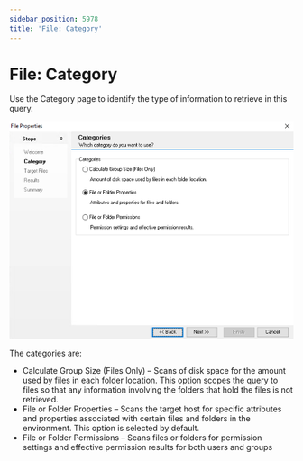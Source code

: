 ```yaml
---
sidebar_position: 5978
title: 'File: Category'
---
```


# File: Category

Use the Category page to identify the type of information to retrieve in this query.

![File Search Wizard Category page](../../../../../../../static/images/AccessAnalyzer_12.0/Content/Resources/Images/EnterpriseAuditor/Admin/DataCollector/File/Category.png "File Search Wizard Category page")

The categories are:

* Calculate Group Size (Files Only) – Scans of disk space for the amount used by files in each folder location. This option scopes the query to files so that any information involving the folders that hold the files is not retrieved.
* File or Folder Properties – Scans the target host for specific attributes and properties associated with certain files and folders in the environment. This option is selected by default.
* File or Folder Permissions – Scans files or folders for permission settings and effective permission results for both users and groups